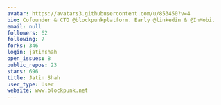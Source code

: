 ```yaml
---
avatar: https://avatars3.githubusercontent.com/u/853450?v=4
bio: Cofounder & CTO @blockpunkplatform. Early @linkedin & @InMobi.
email: null
followers: 62
following: 7
forks: 346
login: jatinshah
open_issues: 8
public_repos: 23
stars: 696
title: Jatin Shah
user_type: User
website: www.blockpunk.net
---
```

